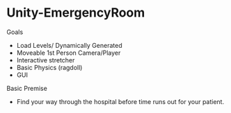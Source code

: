 # Unity-EmergencyRoom

Goals
* Load Levels/ Dynamically Generated
* Moveable 1st Person Camera/Player
* Interactive stretcher
* Basic Physics (ragdoll)
* GUI


Basic Premise
* Find your way through the hospital before time runs out for your patient.
